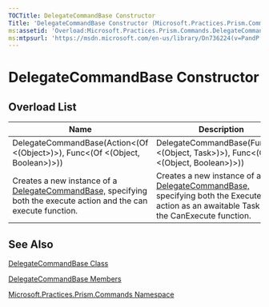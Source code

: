 ```yaml
---
TOCTitle: DelegateCommandBase Constructor
Title: 'DelegateCommandBase Constructor (Microsoft.Practices.Prism.Commands)'
ms:assetid: 'Overload:Microsoft.Practices.Prism.Commands.DelegateCommandBase.\#ctor'
ms:mtpsurl: 'https://msdn.microsoft.com/en-us/library/Dn736224(v=PandP.50)'
---
```



DelegateCommandBase Constructor
===============================

## Overload List

<table>
<thead>
<tr class="header">
<th>Name</th>
<th>Description</th>
</tr>
</thead>
<tbody>
<tr class="odd">
<td>DelegateCommandBase(Action<(Of <(Object>)>), Func<(Of <(Object, Boolean>)>))</td>
<td>DelegateCommandBase(Func<(Of <(Object, Task>)>), Func<(Of <(Object, Boolean>)>))</td>
</tr>
<tr class="even">
<td>Creates a new instance of a <a href="https://msdn.microsoft.com/en-us/library/microsoft.practices.prism.commands.delegatecommandbase(v=pandp.50)">DelegateCommandBase,</a> specifying both the execute action and the can execute function.</td>
<td>Creates a new instance of a <a href="https://msdn.microsoft.com/en-us/library/microsoft.practices.prism.commands.delegatecommandbase(v=pandp.50)">DelegateCommandBase,</a> specifying both the Execute action as an awaitable Task and the CanExecute function.</td>
</tr>
</tbody>
</table>

## See Also

[DelegateCommandBase Class](https://msdn.microsoft.com/en-us/library/microsoft.practices.prism.commands.delegatecommandbase(v=pandp.50))

[DelegateCommandBase Members](https://msdn.microsoft.com/en-us/library/microsoft.practices.prism.commands.delegatecommandbase_members(v=pandp.50))

[Microsoft.Practices.Prism.Commands Namespace](https://msdn.microsoft.com/en-us/library/microsoft.practices.prism.commands(v=pandp.50))
